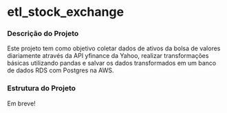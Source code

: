 # etl_stock_exchange


### Descrição do Projeto
Este projeto tem como objetivo coletar dados de ativos da bolsa de valores diariamente através da API yfinance da Yahoo, realizar transformações básicas utilizando pandas e salvar os dados transformados em um banco de dados RDS com Postgres na AWS. 

### Estrutura do Projeto
Em breve!







